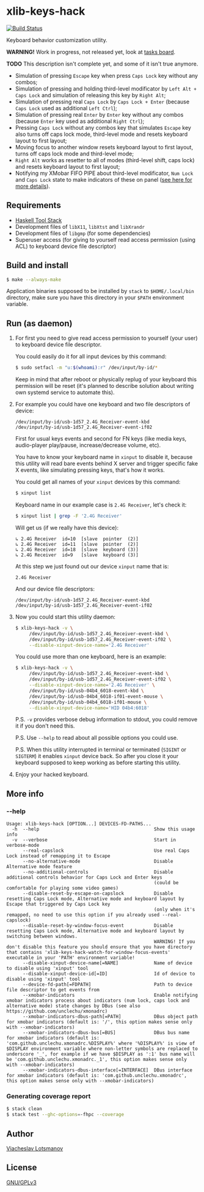 # xlib-keys-hack

[![Build Status](https://api.travis-ci.org/unclechu/xlib-keys-hack.svg?branch=master)](https://travis-ci.org/unclechu/xlib-keys-hack)

Keyboard behavior customization utility.

**WARNING!** Work in progress, not released yet, look at
[tasks board](https://github.com/unclechu/xlib-keys-hack/projects/1?fullscreen=true).

__**TODO**__ This description isn't complete yet,
             and some of it isn't true anymore.

- Simulation of pressing `Escape` key when press `Caps Lock` key without any combos;
- Simulation of pressing and holding third-level modificator by `Left Alt + Caps Lock`
  and simulation of releasing this key by `Right Alt`;
- Simulation of pressing real `Caps Lock` by `Caps Lock + Enter`
  (because `Caps Lock` used as additional `Left Ctrl`);
- Simulation of pressing real `Enter` by `Enter` key without any combos
  (because `Enter` key used as additional `Right Ctrl`);
- Pressing `Caps Lock` without any combos key that simulates `Escape` key
  also turns off caps lock mode, third-level mode
  and resets keyboard layout to first layout;
- Moving focus to another window resets keyboard layout to first layout,
  turns off caps lock mode and third-level mode;
- `Right Alt` works as resetter to all of modes (third-level shift, caps lock)
  and resets keyboard layout to first layout;
- Notifying my XMobar FIFO PIPE about third-level modificator, `Num Lock` and `Caps Lock`
  state to make indicators of these on panel
  ([see here for more details](https://github.com/unclechu/xmonadrc/blob/master/xmobar-cmd.sh)).

## Requirements

- [Haskell Tool Stack](https://haskellstack.org/)
- Development files of `libX11`, `libXtst` and `libXrandr`
- Development files of `libgmp` (for some dependencies)
- Superuser access (for giving to yourself read access permission (using ACL)
  to keyboard device file descriptor)

## Build and install

``` bash
$ make --always-make
```

Application binaries supposed to be installed by `stack` to `$HOME/.local/bin`
directory, make sure you have this directory in your `$PATH` environment variable.

## Run (as daemon)

1. For first you need to give read access permission to yourself (your user)
   to keyboard device file descriptor.

   You could easily do it for all input devices by this command:

   ``` bash
   $ sudo setfacl -m "u:$(whoami):r" /dev/input/by-id/*
   ```

   Keep in mind that after reboot or physically replug of your keyboard
   this permission will be reset (it's planned to describe solution about
   writing own systemd service to automate this).

2. For example you could have one keyboard and two file descriptors of device:

   ``` text
   /dev/input/by-id/usb-1d57_2.4G_Receiver-event-kbd
   /dev/input/by-id/usb-1d57_2.4G_Receiver-event-if02
   ```

   First for usual keys events and second for FN keys
   (like media keys, audio-player play/pause, increase/decrease volume, etc).

   You have to know your keyboard name in `xinput` to disable it,
   because this utility will read bare events behind X server and trigger
   specific fake X events, like simulating pressing keys, that's how it works.

   You could get all names of your `xinput` devices by this command:

   ``` bash
   $ xinput list
   ```

   Keyboard name in our example case is `2.4G Receiver`, let's check it:

   ``` bash
   $ xinput list | grep -F '2.4G Receiver'
   ```

   Will get us (if we really have this device):

   ``` text
   ↳ 2.4G Receiver  id=10  [slave  pointer  (2)]
   ↳ 2.4G Receiver  id=11  [slave  pointer  (2)]
   ↳ 2.4G Receiver  id=18  [slave  keyboard (3)]
   ↳ 2.4G Receiver  id=9   [slave  keyboard (3)]
   ```

   At this step we just found out our device `xinput` name that is:

   ``` text
   2.4G Receiver
   ```

   And our device file descriptors:

   ``` text
   /dev/input/by-id/usb-1d57_2.4G_Receiver-event-kbd
   /dev/input/by-id/usb-1d57_2.4G_Receiver-event-if02
   ```

3. Now you could start this utility daemon:

   ``` bash
   $ xlib-keys-hack -v \
        /dev/input/by-id/usb-1d57_2.4G_Receiver-event-kbd \
        /dev/input/by-id/usb-1d57_2.4G_Receiver-event-if02 \
        --disable-xinput-device-name='2.4G Receiver'
   ```

   You could use more than one keyboard, here is an example:

   ``` bash
   $ xlib-keys-hack -v \
        /dev/input/by-id/usb-1d57_2.4G_Receiver-event-kbd \
        /dev/input/by-id/usb-1d57_2.4G_Receiver-event-if02 \
        --disable-xinput-device-name='2.4G Receiver' \
        /dev/input/by-id/usb-04b4_6018-event-kbd \
        /dev/input/by-id/usb-04b4_6018-if01-event-mouse \
        /dev/input/by-id/usb-04b4_6018-if01-mouse \
        --disable-xinput-device-name='HID 04b4:6018'
   ```

   P.S. `-v` provides verbose debug information to stdout,
        you could remove it if you don't need this.

   P.S. Use `--help` to read about all possible options you could use.

   P.S. When this utility interrupted in terminal or terminated
        (`SIGINT` or `SIGTERM`) it enables `xinput` device back.
        So after you close it your keyboard supposed to keep working
        as before starting this utility.

4. Enjoy your hacked keyboard.

## More info

### --help

``` text
Usage: xlib-keys-hack [OPTION...] DEVICES-FD-PATHS...
  -h  --help                                          Show this usage info
  -v  --verbose                                       Start in verbose-mode
      --real-capslock                                 Use real Caps Lock instead of remapping it to Escape
      --no-alternative-mode                           Disable Alternative mode feature
      --no-additional-controls                        Disable additional controls behavior for Caps Lock and Enter keys
                                                      (could be comfortable for playing some video games)
      --disable-reset-by-escape-on-capslock           Disable resetting Caps Lock mode, Alternative mode and keyboard layout by Escape that triggered by Caps Lock key
                                                      (only when it's remapped, no need to use this option if you already used --real-capslock)
      --disable-reset-by-window-focus-event           Disable resetting Caps Lock mode, Alternative mode and keyboard layout by switching between windows.
                                                      WARNING! If you don't disable this feature you should ensure that you have directory that contains 'xlib-keys-hack-watch-for-window-focus-events' executable in your 'PATH' environment variable!
      --disable-xinput-device-name[=NAME]             Name of device to disable using 'xinput' tool
      --disable-xinput-device-id[=ID]                 Id of device to disable using 'xinput' tool
      --device-fd-path[=FDPATH]                       Path to device file descriptor to get events from
      --xmobar-indicators                             Enable notifying xmobar indicators process about indicators (num lock, caps lock and alternative mode) state changes by DBus (see also https://github.com/unclechu/xmonadrc)
      --xmobar-indicators-dbus-path[=PATH]            DBus object path for xmobar indicators (default is: '/', this option makes sense only with --xmobar-indicators)
      --xmobar-indicators-dbus-bus[=BUS]              DBus bus name for xmobar indicators (default is: 'com.github.unclechu.xmonadrc.%DISPLAY%' where '%DISPLAY%' is view of $DISPLAY environment variable where non-letter symbols are replaced to underscore '_', for example if we have $DISPLAY as ':1' bus name will be 'com.github.unclechu.xmonadrc._1', this option makes sense only with --xmobar-indicators)
      --xmobar-indicators-dbus-interface[=INTERFACE]  DBus interface for xmobar indicators (default is: 'com.github.unclechu.xmonadrc', this option makes sense only with --xmobar-indicators)
```

### Generating coverage report

``` bash
$ stack clean
$ stack test --ghc-options=-fhpc --coverage
```

## Author

[Viacheslav Lotsmanov](https://github.com/unclechu)

## License

[GNU/GPLv3](./LICENSE)

